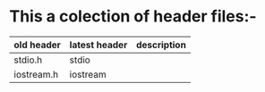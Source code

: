 # This a colection of header files:- 



|__old header__ |__latest header__   |__description__ |
|---------------|--------------------|----------------|
|   stdio.h     |   stdio            ||
|   iostream.h  |   iostream         ||

